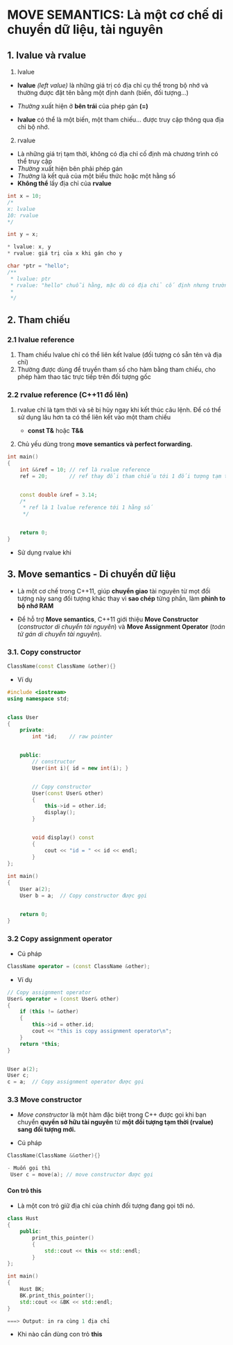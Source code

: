 # MOVE SEMANTICS: Là một cơ chế di chuyển dữ liệu, tài nguyên

## 1. lvalue và rvalue

1. lvalue

- __lvalue__ _(left value)_ là những giá trị có địa chỉ cụ thể trong bộ nhớ và thường được đặt tên bằng một định danh (biến, đối tượng...)

- _Thường_ xuất hiện ở __bên trái__ của phép gán __(=)__

- __lvalue__ có thể là một biến, một tham chiếu... được truy cập thông qua địa chỉ bộ nhớ.

2. rvalue

- Là những giá trị tạm thời, không có địa chỉ cố định mà chương trình có thể truy cập
- _Thường_ xuất hiện bên phải phép gán
- _Thường_ là kết quả của một biểu thức hoặc một hằng số
- __Không thể__ lấy địa chỉ của __rvalue__


```cpp
int x = 10;
/*
x: lvalue
10: rvalue
*/
```

```cpp
int y = x;

* lvalue: x, y
* rvalue: giá trị của x khi gán cho y
```

```cpp
char *ptr = "hello";
/**
 * lvalue: ptr
 * rvalue: "hello" chuỗi hằng, mặc dù có địa chỉ cố định nhưng trường hợp này được coi là "tạm thời" vì nó không thể được thay đổi sau khi được gán cho một biến
 *  
 */
```

## 2. Tham chiếu

### 2.1 lvalue reference

1. Tham chiếu lvalue chỉ có thể liên kết lvalue (đối tượng có sẵn tên và địa chỉ)
2. Thường được dùng để truyền tham số cho hàm bằng tham chiếu, cho phép hàm thao tác trực tiếp trên đối tượng gốc

### 2.2 rvalue reference (C++11 đổ lên)

1. rvalue chỉ là tạm thời và sẽ bị hủy ngay khi kết thúc câu lệnh. Để có thể sử dụng lâu hơn ta có thể liên kết vào một tham chiếu
    - __const T&__ hoặc __T&&__

2. Chủ yếu dùng trong __move semantics và perfect forwarding.__

```cpp
int main()
{
    int &&ref = 10; // ref là rvalue reference
    ref = 20;       // ref thay đổi tham chiếu tới 1 đối tượng tạm thời khác


    const double &ref = 3.14;
    /*
     * ref là 1 lvalue reference tới 1 hằng số
     */


    return 0;
}

```

- Sử dụng rvalue khi

## 3. Move semantics - Di chuyển dữ liệu

- Là một cơ chế trong C++11, giúp __chuyển giao__ tài nguyên từ mọt đối tượng này sang đối tượng khác thay vì __sao chép__ từng phần, làm __phình to bộ nhớ RAM__

- Để hỗ trợ __Move semantics__, C++11 giới thiệu __Move Constructor__ (_constructor di chuyển tài nguyên_) và __Move Assignment Operator__ (_toán tử gán di chuyển tài nguyên_).

### 3.1. Copy constructor

```cpp
ClassName(const ClassName &other){}
```

- Ví dụ

```cpp
#include <iostream>
using namespace std;


class User
{
    private:
        int *id;	// raw pointer


    public:
        // constructor
        User(int i){ id = new int(i); }


        // Copy constructor
        User(const User& other)
        {
            this->id = other.id;
            display();
        }


        void display() const
        {
            cout << "id = " << id << endl;
        }
};
   
int main()
{
    User a(2);
    User b = a;  // Copy constructor được gọi


    return 0;
}

```

### 3.2 Copy assignment operator

- Cú pháp
```cpp
ClassName operator = (const ClassName &other);
```

- Ví dụ
```cpp
// Copy assignment operator
User& operator = (const User& other)
{
    if (this != &other)
    {
        this->id = other.id;
        cout << "this is copy assignment operator\n";
    }
    return *this;
}


User a(2);
User c;
c = a;  // Copy assignment operator được gọi
```

### 3.3 Move constructor

- _Move constructor_ là một hàm đặc biệt trong C++ được gọi khi bạn chuyển __quyền sở hữu tài nguyên__ từ __một đối tượng tạm thời (rvalue) sang đối tượng mới.__

- Cú pháp

```cpp
ClassName(ClassName &&other){}

- Muốn gọi thì 
 User c = move(a); // move constructor được gọi

```

#### Con trỏ this

- Là một con trỏ giữ địa chỉ của chính đối tượng đang gọi tới nó.

```cpp
class Hust
{
    public:
        print_this_pointer()
        {
            std::cout << this << std::endl;
        }
};

int main()
{
    Hust BK;
    BK.print_this_pointer();
    std::cout << &BK << std::endl;
}

===> Output: in ra cùng 1 địa chỉ
```

- Khi nào cần dùng con trỏ __this__





